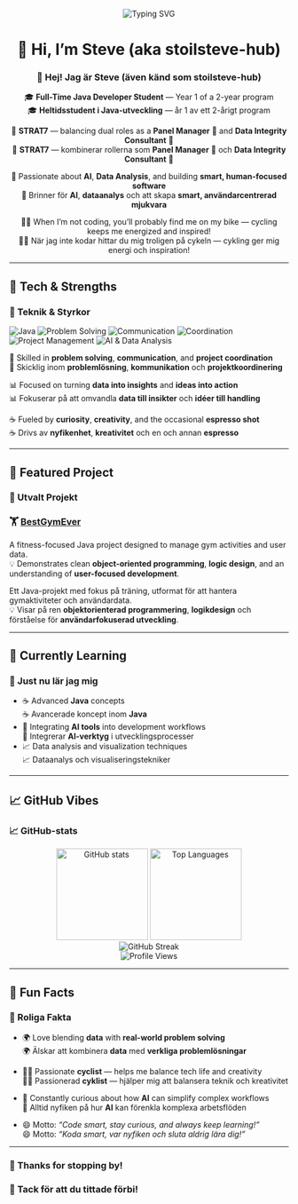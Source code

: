 <!-- Profile README for stoilsteve-hub -->

<!-- Animated Typing Intro -->
<p align="center">
  <img src="https://readme-typing-svg.demolab.com?font=Fira+Code&weight=600&size=24&pause=1200&center=true&vCenter=true&width=900&lines=Hey+there!+I'm+Steve+%F0%9F%91%8B;Java+Developer+Student+%26+AI+Enthusiast;Panel+Manager+%2B+Data+Integrity+Consultant+at+STRAT7;Lifelong+Learner+%7C+Cyclist+%7C+Tech+Explorer" alt="Typing SVG" />
</p>

<div align="center">

# 👋 Hi, I’m Steve (aka **stoilsteve-hub**)  
### 👋 Hej! Jag är Steve (även känd som **stoilsteve-hub**)

🎓 **Full-Time Java Developer Student** — Year 1 of a 2-year program  
🎓 **Heltidsstudent i Java-utveckling** — år 1 av ett 2-årigt program  

💼 **STRAT7** — balancing dual roles as a **Panel Manager** 🧩 and **Data Integrity Consultant** 💾  
💼 **STRAT7** — kombinerar rollerna som **Panel Manager** 🧩 och **Data Integrity Consultant** 💾  

🤖 Passionate about **AI**, **Data Analysis**, and building **smart, human-focused software**  
🤖 Brinner för **AI**, **dataanalys** och att skapa **smart, användarcentrerad mjukvara**  

🚴‍♂️ When I’m not coding, you’ll probably find me on my bike — cycling keeps me energized and inspired!  
🚴‍♂️ När jag inte kodar hittar du mig troligen på cykeln — cykling ger mig energi och inspiration!  

</div>

---

## 🧰 Tech & Strengths  
### 🧰 Teknik & Styrkor

<p>
  <img alt="Java" src="https://img.shields.io/badge/Java-%23ED8B00.svg?style=for-the-badge&logo=java&logoColor=white" />
  <img alt="Problem Solving" src="https://img.shields.io/badge/Problem%20Solving-%2300BFA6.svg?style=for-the-badge" />
  <img alt="Communication" src="https://img.shields.io/badge/Communication-%23FF6A88.svg?style=for-the-badge" />
  <img alt="Coordination" src="https://img.shields.io/badge/Coordination-%235B8DEF.svg?style=for-the-badge" />
  <img alt="Project Management" src="https://img.shields.io/badge/Project%20Management-%23FFC107.svg?style=for-the-badge" />
  <img alt="AI & Data Analysis" src="https://img.shields.io/badge/AI%20%26%20Data%20Analysis-%238B5CF6.svg?style=for-the-badge" />
</p>

💬 Skilled in **problem solving**, **communication**, and **project coordination**  
💬 Skicklig inom **problemlösning**, **kommunikation** och **projektkoordinering**  

📊 Focused on turning **data into insights** and **ideas into action**  
📊 Fokuserar på att omvandla **data till insikter** och **idéer till handling**  

☕ Fueled by **curiosity**, **creativity**, and the occasional **espresso shot**  
☕ Drivs av **nyfikenhet**, **kreativitet** och en och annan **espresso**  

---

## 🚀 Featured Project  
### 🚀 Utvalt Projekt  

### 🏋️ **[BestGymEver](https://github.com/stoilsteve-hub/BestGymEver)**  
A fitness-focused Java project designed to manage gym activities and user data.  
💡 Demonstrates clean **object-oriented programming**, **logic design**, and an understanding of **user-focused development**.  

Ett Java-projekt med fokus på träning, utformat för att hantera gymaktiviteter och användardata.  
💡 Visar på ren **objektorienterad programmering**, **logikdesign** och förståelse för **användarfokuserad utveckling**.  

---

## 🌱 Currently Learning  
### 🌱 Just nu lär jag mig

- ☕ Advanced **Java** concepts  
  ☕ Avancerade koncept inom **Java**  
- 🤖 Integrating **AI tools** into development workflows  
  🤖 Integrerar **AI-verktyg** i utvecklingsprocesser  
- 📈 Data analysis and visualization techniques  
  📈 Dataanalys och visualiseringstekniker  

---

## 📈 GitHub Vibes  
### 📈 GitHub-stats  

<div align="center">

<img src="https://github-readme-stats.vercel.app/api?username=stoilsteve-hub&show_icons=true&theme=radical&hide_border=true&bg_color=0D1117" height="165" alt="GitHub stats" />

<img src="https://github-readme-stats.vercel.app/api/top-langs/?username=stoilsteve-hub&layout=compact&theme=radical&hide_border=true&bg_color=0D1117" height="165" alt="Top Languages" />

<br/>

<img src="https://streak-stats.demolab.com?user=stoilsteve-hub&theme=radical&hide_border=true&background=0D1117" alt="GitHub Streak" />

<br/>

<img src="https://komarev.com/ghpvc/?username=stoilsteve-hub&label=Profile%20Views&style=for-the-badge" alt="Profile Views" />

</div>

---

## 🎨 Fun Facts  
### 🎨 Roliga Fakta  

- 🌍 Love blending **data** with **real-world problem solving**  
  🌍 Älskar att kombinera **data** med **verkliga problemlösningar**  

- 🚴‍♂️ Passionate **cyclist** — helps me balance tech life and creativity  
  🚴‍♂️ Passionerad **cyklist** — hjälper mig att balansera teknik och kreativitet  

- 🧠 Constantly curious about how **AI** can simplify complex workflows  
  🧠 Alltid nyfiken på hur **AI** kan förenkla komplexa arbetsflöden  

- 😄 Motto: *“Code smart, stay curious, and always keep learning!”*  
  😄 Motto: *“Koda smart, var nyfiken och sluta aldrig lära dig!”*  

---

### 💫 Thanks for stopping by!  
### 💫 Tack för att du tittade förbi!  
